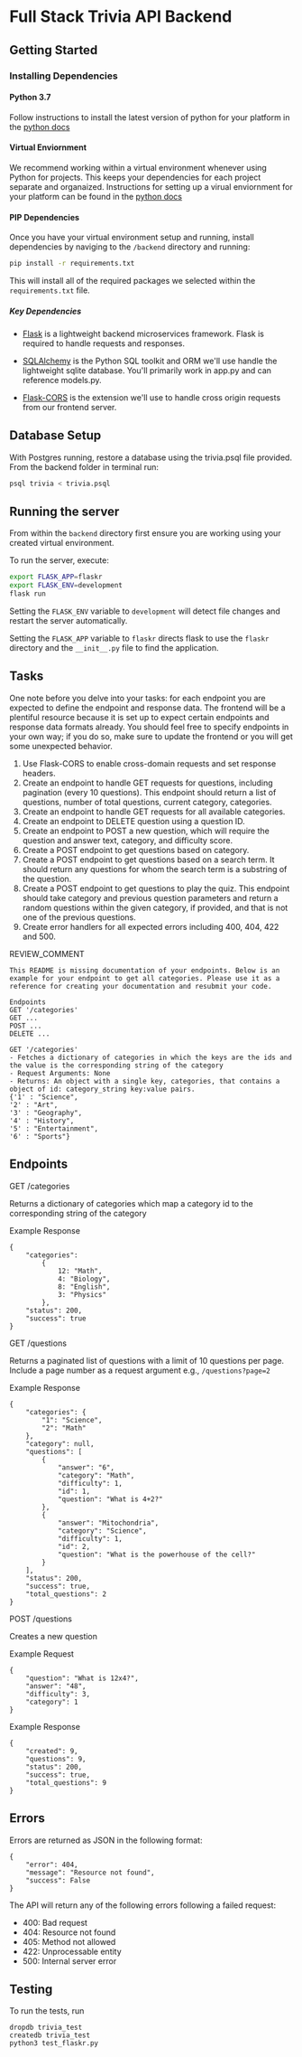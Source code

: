 # Full Stack Trivia API Backend

## Getting Started

### Installing Dependencies

#### Python 3.7

Follow instructions to install the latest version of python for your platform in the [python docs](https://docs.python.org/3/using/unix.html#getting-and-installing-the-latest-version-of-python)

#### Virtual Enviornment

We recommend working within a virtual environment whenever using Python for projects. This keeps your dependencies for each project separate and organaized. Instructions for setting up a virual enviornment for your platform can be found in the [python docs](https://packaging.python.org/guides/installing-using-pip-and-virtual-environments/)

#### PIP Dependencies

Once you have your virtual environment setup and running, install dependencies by naviging to the `/backend` directory and running:

```bash
pip install -r requirements.txt
```

This will install all of the required packages we selected within the `requirements.txt` file.

##### Key Dependencies

- [Flask](http://flask.pocoo.org/) is a lightweight backend microservices framework. Flask is required to handle requests and responses.

- [SQLAlchemy](https://www.sqlalchemy.org/) is the Python SQL toolkit and ORM we'll use handle the lightweight sqlite database. You'll primarily work in app.py and can reference models.py.

- [Flask-CORS](https://flask-cors.readthedocs.io/en/latest/#) is the extension we'll use to handle cross origin requests from our frontend server.

## Database Setup

With Postgres running, restore a database using the trivia.psql file provided. From the backend folder in terminal run:

```bash
psql trivia < trivia.psql
```

## Running the server

From within the `backend` directory first ensure you are working using your created virtual environment.

To run the server, execute:

```bash
export FLASK_APP=flaskr
export FLASK_ENV=development
flask run
```

Setting the `FLASK_ENV` variable to `development` will detect file changes and restart the server automatically.

Setting the `FLASK_APP` variable to `flaskr` directs flask to use the `flaskr` directory and the `__init__.py` file to find the application.

## Tasks

One note before you delve into your tasks: for each endpoint you are expected to define the endpoint and response data. The frontend will be a plentiful resource because it is set up to expect certain endpoints and response data formats already. You should feel free to specify endpoints in your own way; if you do so, make sure to update the frontend or you will get some unexpected behavior.

1. Use Flask-CORS to enable cross-domain requests and set response headers.
2. Create an endpoint to handle GET requests for questions, including pagination (every 10 questions). This endpoint should return a list of questions, number of total questions, current category, categories.
3. Create an endpoint to handle GET requests for all available categories.
4. Create an endpoint to DELETE question using a question ID.
5. Create an endpoint to POST a new question, which will require the question and answer text, category, and difficulty score.
6. Create a POST endpoint to get questions based on category.
7. Create a POST endpoint to get questions based on a search term. It should return any questions for whom the search term is a substring of the question.
8. Create a POST endpoint to get questions to play the quiz. This endpoint should take category and previous question parameters and return a random questions within the given category, if provided, and that is not one of the previous questions.
9. Create error handlers for all expected errors including 400, 404, 422 and 500.

REVIEW_COMMENT

```
This README is missing documentation of your endpoints. Below is an example for your endpoint to get all categories. Please use it as a reference for creating your documentation and resubmit your code.

Endpoints
GET '/categories'
GET ...
POST ...
DELETE ...

GET '/categories'
- Fetches a dictionary of categories in which the keys are the ids and the value is the corresponding string of the category
- Request Arguments: None
- Returns: An object with a single key, categories, that contains a object of id: category_string key:value pairs.
{'1' : "Science",
'2' : "Art",
'3' : "Geography",
'4' : "History",
'5' : "Entertainment",
'6' : "Sports"}

```

## Endpoints

GET /categories

Returns a dictionary of categories which map a category id to the corresponding string of the category

Example Response

```
{
    "categories":
        {
            12: "Math",
            4: "Biology",
            8: "English",
            3: "Physics"
        },
    "status": 200,
    "success": true
}
```

GET /questions

Returns a paginated list of questions with a limit of 10 questions per page.
Include a page number as a request argument e.g., `/questions?page=2`

Example Response

```
{
    "categories": {
        "1": "Science",
        "2": "Math"
    },
    "category": null,
    "questions": [
        {
            "answer": "6",
            "category": "Math",
            "difficulty": 1,
            "id": 1,
            "question": "What is 4+2?"
        },
        {
            "answer": "Mitochondria",
            "category": "Science",
            "difficulty": 1,
            "id": 2,
            "question": "What is the powerhouse of the cell?"
        }
    ],
    "status": 200,
    "success": true,
    "total_questions": 2
}
```

POST /questions

Creates a new question

Example Request

```
{
	"question": "What is 12x4?",
	"answer": "48",
	"difficulty": 3,
	"category": 1
}
```

Example Response

```
{
    "created": 9,
    "questions": 9,
    "status": 200,
    "success": true,
    "total_questions": 9
}
```

## Errors

Errors are returned as JSON in the following format:

```
{
    "error": 404,
    "message": "Resource not found",
    "success": False
}
```

The API will return any of the following errors following a failed request:

- 400: Bad request
- 404: Resource not found
- 405: Method not allowed
- 422: Unprocessable entity
- 500: Internal server error

## Testing

To run the tests, run

```
dropdb trivia_test
createdb trivia_test
python3 test_flaskr.py
```
